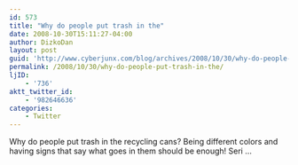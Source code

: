 ```yaml
---
id: 573
title: "Why do people put trash in the"
date: 2008-10-30T15:11:27-04:00
author: DizkoDan
layout: post
guid: 'http://www.cyberjunx.com/blog/archives/2008/10/30/why-do-people-put-trash-in-the/'
permalink: /2008/10/30/why-do-people-put-trash-in-the/
ljID:
    - '736'
aktt_twitter_id:
    - '982646636'
categories:
    - Twitter
---
```


Why do people put trash in the recycling cans? Being different colors and having signs that say what goes in them should be enough! Seri …